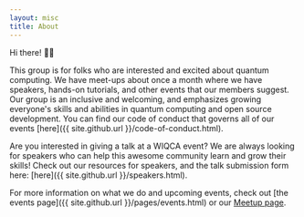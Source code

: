 ```yaml
---
layout: misc
title: About
---
```


Hi there! 🔮🎉

This group is for folks who are interested and excited about quantum computing.
We have meet-ups about once a month where we have speakers, hands-on tutorials, and other events that our members suggest.
Our group is an inclusive and welcoming, and emphasizes growing everyone's skills and abilities in quantum computing and open source development.
You can find our code of conduct that governs all of our events [here]({{ site.github.url }}/code-of-conduct.html).

Are you interested in giving a talk at a WIQCA event?
We are always looking for speakers who can help this awesome community learn and grow their skills!
Check out our resources for speakers, and the talk submission form here: [here]({{ site.github.url }}/speakers.html).

For more information on what we do and upcoming events, check out [the events page]({{ site.github.url }}/pages/events.html) or our [Meetup page](https://www.meetup.com/wiqca-sea/).
